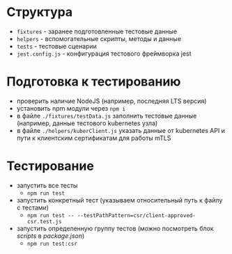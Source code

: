 # Структура

- `fixtures` - заранее подготовленные тестовые данные
- `helpers` - вспомогательные скрипты, методы и данные
- `tests` - тестовые сценарии
- `jest.config.js` - конфигурация тестового фреймворка jest

# Подготовка к тестированию

- проверить наличие NodeJS (например, последняя LTS версия)
- установить npm модули через `npm i` 
- в файле `./fixtures/testData.js` заполнить тестовые данные (например, данные тестового kubernetes узла)
- в файле `./helpers/kuberClient.js` указать данные от kubernetes API и пути к клиентским сертификатам для работы mTLS

# Тестирование

- запустить все тесты
  - `npm run test`
- запустить конкретный тест (указываем относительный путь к файлу с тестами)
  - `npm run test -- --testPathPattern=csr/client-approved-csr.test.js`
- запустить определенную группу тестов (можно посмотреть блок *scripts* в *package.json*)
  - `npm run test:csr`